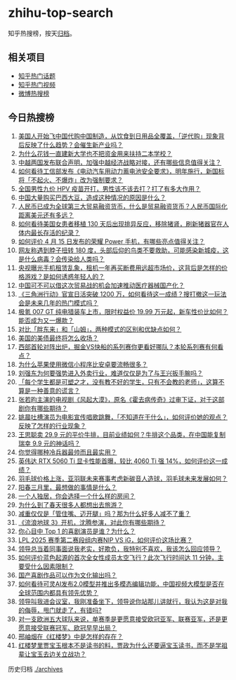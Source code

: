 # zhihu-top-search

知乎热搜榜，按天[归档](./archives)。

## 相关项目

- [知乎热门话题](https://github.com/justjavac/zhihu-trending-hot-questions)
- [知乎热门视频](https://github.com/justjavac/zhihu-trending-hot-video)
- [微博热搜榜](https://github.com/justjavac/weibo-trending-hot-search)

## 今日热搜榜

<!-- BEGIN -->
<!-- 最后更新时间 Wed Apr 16 2025 05:31:00 GMT+0800 (China Standard Time) -->

1. [美国人开始飞中国代购中国制造，从饮食到日用品全覆盖，「逆代购」现象背后反映了什么趋势？会催生新产业吗？](https://www.zhihu.com/search?q=https%3A%2F%2Fapi.zhihu.com%2Fquestions%2F1895118920396009677)
1. [为什么花钱一直建新大学也不把资金用来扶持二本学校？](https://www.zhihu.com/search?q=https%3A%2F%2Fapi.zhihu.com%2Fquestions%2F1894504120913723440)
1. [中越两国发布联合声明，加强中越经济战略对接，还有哪些信息值得关注？](https://www.zhihu.com/search?q=https%3A%2F%2Fapi.zhihu.com%2Fquestions%2F1895592975603577615)
1. [如何看待工信部发布《电动汽车用动力蓄电池安全要求》，明年施行，新国标将「不起火、不爆炸」改为强制要求？](https://www.zhihu.com/search?q=https%3A%2F%2Fapi.zhihu.com%2Fquestions%2F1895427385853175301)
1. [全国男性九价 HPV 疫苗开打，男性该不该去打？打了有多大作用？](https://www.zhihu.com/search?q=https%3A%2F%2Fapi.zhihu.com%2Fquestions%2F1895466694790574506)
1. [中国大量购买巴西大豆，造成这种情况的原因是什么？](https://www.zhihu.com/search?q=https%3A%2F%2Fapi.zhihu.com%2Fquestions%2F1894671850765804427)
1. [人民币已成为全球第三大贸易融资货币，什么是贸易融资货币？人民币国际化距离美元还有多远？](https://www.zhihu.com/search?q=https%3A%2F%2Fapi.zhihu.com%2Fquestions%2F1895421362576779040)
1. [如何看待美国女患者移植 130 天后出现排异反应，移除猪肾，刷新猪器官在人体内最长存活的纪录？](https://www.zhihu.com/search?q=https%3A%2F%2Fapi.zhihu.com%2Fquestions%2F1894461532286472586)
1. [如何评价 4 月 15 日发布的荣耀 Power 手机，有哪些亮点值得关注？](https://www.zhihu.com/search?q=https%3A%2F%2Fapi.zhihu.com%2Fquestions%2F1895562013117237097)
1. [网友称遇到脖子扭转 180 度，头部后仰的鸟类不要救助，可能感染新城疫，这是什么病毒？会传染给人类吗？](https://www.zhihu.com/search?q=https%3A%2F%2Fapi.zhihu.com%2Fquestions%2F1894875510279989148)
1. [央视曝光手机租赁乱象，租机一年再买断费用远超市场价，这背后是怎样的价格游戏？是如何诱惑年轻人的？](https://www.zhihu.com/search?q=https%3A%2F%2Fapi.zhihu.com%2Fquestions%2F1895441115974427868)
1. [中国可不可以借这次贸易战的机会加速推动医疗器械国产化？](https://www.zhihu.com/search?q=https%3A%2F%2Fapi.zhihu.com%2Fquestions%2F1893994181803889168)
1. [《三角洲行动》官宣日活突破 1200 万，如何看待这一成绩？搜打撤这一玩法会是未来几年的热门模式吗？](https://www.zhihu.com/search?q=https%3A%2F%2Fapi.zhihu.com%2Fquestions%2F1895127940590696221)
1. [极氪 007 GT 纯电猎装车上市，限时权益价 19.99 万元起，新车性价比如何？能否成为又一爆款？](https://www.zhihu.com/search?q=https%3A%2F%2Fapi.zhihu.com%2Fquestions%2F9037826740)
1. [对比「胖东来」和「山姆」，两种模式的区别和优缺点如何？](https://www.zhihu.com/search?q=https%3A%2F%2Fapi.zhihu.com%2Fquestions%2F1895430350932505139)
1. [美国的美债最终将怎么收场？](https://www.zhihu.com/search?q=https%3A%2F%2Fapi.zhihu.com%2Fquestions%2F659338147)
1. [西部首轮对阵出炉，掘金VS快船的系列赛你更看好哪队？本轮系列赛有何看点？](https://www.zhihu.com/search?q=https%3A%2F%2Fapi.zhihu.com%2Fquestions%2F1895098706526725929)
1. [为什么苹果使用微信小程序比安卓要流畅很多？](https://www.zhihu.com/search?q=https%3A%2F%2Fapi.zhihu.com%2Fquestions%2F11128380308)
1. [刘强东为何要强势进入外卖行业，难道仅仅是为了与王兴扳手腕吗？](https://www.zhihu.com/search?q=https%3A%2F%2Fapi.zhihu.com%2Fquestions%2F12898372957)
1. [「每个学生都是可塑之才，没有教不好的学生，只有不会教的老师」，这算不算是一种善意的谎言？](https://www.zhihu.com/search?q=https%3A%2F%2Fapi.zhihu.com%2Fquestions%2F1894270076414296926)
1. [张若昀主演的电视剧《风起大漠》，原名《霍去病传奇》过审下证，对于这部剧你有哪些期待？](https://www.zhihu.com/search?q=https%3A%2F%2Fapi.zhihu.com%2Fquestions%2F1895194822819684361)
1. [姚晨吐槽演员为电影宣传唱歌跳舞，「不知道在干什么」，如何评价她的观点？反映了怎样的行业现象？](https://www.zhihu.com/search?q=https%3A%2F%2Fapi.zhihu.com%2Fquestions%2F1895102569887523437)
1. [王思聪卖 29.9 元的平价牛排，目前业绩如何？牛排这个品类，在中国能复制瑞幸 9.9 元的神话吗？](https://www.zhihu.com/search?q=https%3A%2F%2Fapi.zhihu.com%2Fquestions%2F1894437224612881372)
1. [你觉得哪种冷兵器最帅而且最实用？](https://www.zhihu.com/search?q=https%3A%2F%2Fapi.zhihu.com%2Fquestions%2F9472077522)
1. [英伟达 RTX 5060 Ti 显卡性能首曝，较比 4060 Ti 强 14%，如何评价这一成绩？](https://www.zhihu.com/search?q=https%3A%2F%2Fapi.zhihu.com%2Fquestions%2F1894031290241615269)
1. [羽毛球价格上涨，亚羽联未来赛事考虑新碳音人造球，羽毛球未来发展如何？](https://www.zhihu.com/search?q=https%3A%2F%2Fapi.zhihu.com%2Fquestions%2F1893413247803192557)
1. [阳春三月里，最想做的事情是什么？](https://www.zhihu.com/search?q=https%3A%2F%2Fapi.zhihu.com%2Fquestions%2F15255234450)
1. [一个人独居，你会选择一个什么样的房间？](https://www.zhihu.com/search?q=https%3A%2F%2Fapi.zhihu.com%2Fquestions%2F1888961453022770363)
1. [为什么到了春天很多人都想出去旅游？](https://www.zhihu.com/search?q=https%3A%2F%2Fapi.zhihu.com%2Fquestions%2F15526499422)
1. [减重仅仅是「管住嘴、迈开腿」吗？那为什么好多人减不了重？](https://www.zhihu.com/search?q=https%3A%2F%2Fapi.zhihu.com%2Fquestions%2F1894306211882566192)
1. [《流浪地球 3》开机，沈腾参演，对此你有哪些期待？](https://www.zhihu.com/search?q=https%3A%2F%2Fapi.zhihu.com%2Fquestions%2F1895427386939511932)
1. [你心目中 Top 1 的喜剧演员是谁？为什么？](https://www.zhihu.com/search?q=https%3A%2F%2Fapi.zhihu.com%2Fquestions%2F1892903924568142883)
1. [LPL 2025 赛季第二赛段组内赛NIP VS iG，如何评价这场比赛？](https://www.zhihu.com/search?q=https%3A%2F%2Fapi.zhihu.com%2Fquestions%2F1895546026439459882)
1. [领导总当着同事面说我老实，好欺负，我特别不喜欢，我该怎么回应领导？](https://www.zhihu.com/search?q=https%3A%2F%2Fapi.zhihu.com%2Fquestions%2F1894717817875588295)
1. [如何评价蓝色起源的首次全女性成员太空飞行？此次飞行时间达 11 分钟，主要受什么因素限制？](https://www.zhihu.com/search?q=https%3A%2F%2Fapi.zhihu.com%2Fquestions%2F1895344548907044882)
1. [国产喜剧作品可以作为文化输出吗？](https://www.zhihu.com/search?q=https%3A%2F%2Fapi.zhihu.com%2Fquestions%2F1892903924136129701)
1. [如何看待可灵AI发布2.0模型并推出多模态编辑功能，中国视频大模型是否在全球范围内都具有领先优势？](https://www.zhihu.com/search?q=https%3A%2F%2Fapi.zhihu.com%2Fquestions%2F1895510125151761565)
1. [领导叫我进会议室，我刚准备坐下，领导说你站那儿讲就行，我认为这是对我的侮辱，甩门就走了，有错吗?](https://www.zhihu.com/search?q=https%3A%2F%2Fapi.zhihu.com%2Fquestions%2F1895028989132785588)
1. [对一支欧洲五大球队来说，单赛季是更愿意接受欧冠亚军、联赛亚军，还是更愿意接受联赛冠军、欧冠早早出局？](https://www.zhihu.com/search?q=https%3A%2F%2Fapi.zhihu.com%2Fquestions%2F1893957098406118295)
1. [邢岫烟在《红楼梦》中是怎样的存在？](https://www.zhihu.com/search?q=https%3A%2F%2Fapi.zhihu.com%2Fquestions%2F30807874)
1. [红楼梦里贾宝玉根本不是读书的料，贾政为什么还要逼宝玉读书，而不是学祖辈让宝玉去边关立战功？](https://www.zhihu.com/search?q=https%3A%2F%2Fapi.zhihu.com%2Fquestions%2F1893244456087552714)

<!-- END -->

历史归档 [./archives](./archives)
